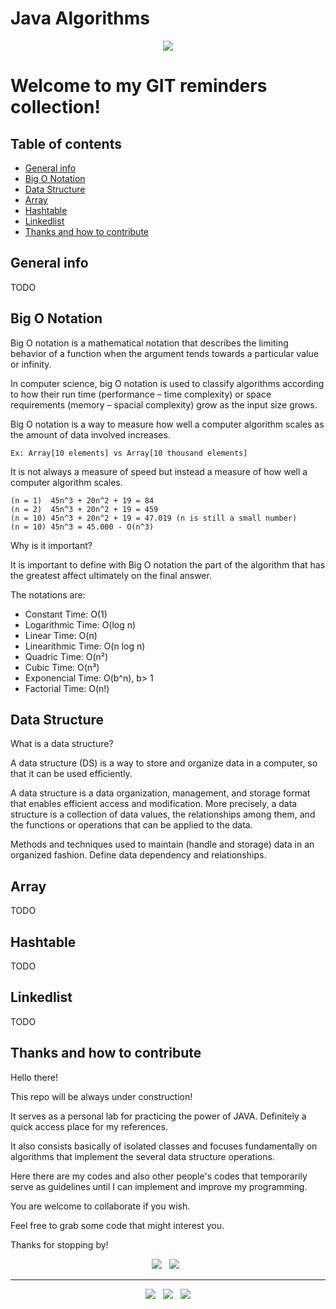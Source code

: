 # Java Algorithms

<p align='center'>
  <img src="https://user-images.githubusercontent.com/5893219/171964209-fef20d39-334c-4113-92f9-033ef284db91.png" />
</p>

# Welcome to my GIT reminders collection!

## Table of contents
  - [General info](#general-info)
  - [Big O Notation](#big-o-notation)
  - [Data Structure](#data-structure)
  - [Array](#array)
  - [Hashtable](#hashtable)
  - [Linkedlist](#linkedlist)
  - [Thanks and how to contribute](#thanks-and-how-to-contribute)

## General info

TODO

## Big O Notation

Big O notation is a mathematical notation that describes the limiting behavior of a function when the argument tends towards a particular value or infinity.

In computer science, big O notation is used to classify algorithms according to how their run time (performance – time complexity) or space requirements (memory – spacial complexity) grow as the input size grows.

Big O notation is a way to measure how well a computer algorithm scales as the amount of data involved increases.

	Ex: Array[10 elements] vs Array[10 thousand elements]

It is not always a measure of speed but instead a measure of how well a computer algorithm scales.

    (n = 1)  45n^3 + 20n^2 + 19 = 84 
    (n = 2)  45n^3 + 20n^2 + 19 = 459 
    (n = 10) 45n^3 + 20n^2 + 19 = 47.019 (n is still a small number)
    (n = 10) 45n^3 = 45.000 - O(n^3)

Why is it important?

It is important to define with Big O notation the part of the algorithm that has the greatest affect ultimately on the final answer.

The notations are:
- Constant Time: O(1)
- Logarithmic Time: O(log n)
- Linear Time: O(n)
- Linearithmic Time: O(n log n)
- Quadric Time: O(n²)
- Cubic Time: O(n³)
- Exponencial Time: O(b^n), b> 1
- Factorial Time: O(n!)

## Data Structure

What is a data structure?

A data structure (DS) is a way to store and organize data in a computer, so that it can be used efficiently.

A data structure is a data organization, management, and storage format that enables efficient access and modification. More precisely, a data structure is a collection of data values, the relationships among them, and the functions or operations that can be applied to the data.

Methods and techniques used to maintain (handle and storage) data in an organized fashion. Define data dependency and relationships.

## Array

TODO

## Hashtable

TODO

## Linkedlist

TODO

## Thanks and how to contribute

Hello there!

This repo will be always under construction!

It serves as a personal lab for practicing the power of JAVA. Definitely a quick access place for my references.

It also consists basically of isolated classes and focuses fundamentally on algorithms that implement the several data structure operations. 

Here there are my codes and also other people's codes that temporarily serve as guidelines until I can implement and improve my programming.

You are welcome to collaborate if you wish.

Feel free to grab some code that might interest you.

Thanks for stopping by!

<p align='center'>
  <img src="https://img.shields.io/badge/Jakarta-Java-007396?style=for-the-badge&logo=java&logoColor=white" />&nbsp;&nbsp;
  <img src="https://img.shields.io/badge/IDE-VS%20Code-007ACC?style=for-the-badge&logo=visualstudiocode&logoColor=white" />&nbsp;&nbsp; 
</p>

<!-- FOOTER (Author / Visit My Online Resume / Download My PDF Resume) -->
<hr>
<p align='center'>
  <a href="#"><img
      src="https://img.shields.io/badge/author-%C2%A9%20Siomara%20Cintia%20Pantarotto.%20All%20rights%20reserved.-008080?style=social"></a>&nbsp;&nbsp;
  <a href="https://siomara.com.br/"><img
      src="https://img.shields.io/badge/visit-My Online Resume-008080?style=social"></a>&nbsp;&nbsp;
  <a href="https://siomara.com.br/ResumePANTAROTTO.pdf"><img
      src="https://img.shields.io/badge/download-My PDF Resume-008080?style=social"></a>
</p>
